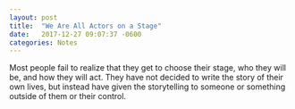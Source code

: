 ```yaml
---
layout: post
title:  "We Are All Actors on a Stage"
date:   2017-12-27 09:07:37 -0600
categories: Notes
---
```


Most people fail to realize that they get to choose their stage, who they will be, and how they will act. They have not decided to write the story of their own lives, but instead have given the storytelling to someone or something outside of them or their control.
